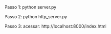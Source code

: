 Passo 1:
python server.py

Passo 2:
python http_server.py

Passo 3:
acessar: http://localhost:8000/index.html
